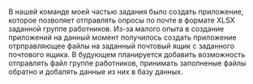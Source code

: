 В нашей команде моей частью задания было создать приложение, которое позволяет отправлять опросы по почте в формате XLSX заданной группе работников. Из-за малого опыта в создание приложений на данный момент получилось создать приложение отрправляющее файлы на заданный почтовый ящик с заданного почтового ящика. В будующем планируется добавить возможность отправлять файл группе работников, принимать заполненые файлы обратно и добалять данные из них в базу данных.
